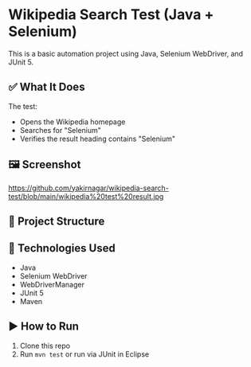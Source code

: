 # Wikipedia Search Test (Java + Selenium)

This is a basic automation project using Java, Selenium WebDriver, and JUnit 5.

## ✅ What It Does

The test:
- Opens the Wikipedia homepage
- Searches for "Selenium"
- Verifies the result heading contains "Selenium"

## 🖼️ Screenshot

https://github.com/yakirnagar/wikipedia-search-test/blob/main/wikipedia%20test%20result.jpg

## 📁 Project Structure

## 🔧 Technologies Used
- Java
- Selenium WebDriver
- WebDriverManager
- JUnit 5
- Maven

## ▶️ How to Run
1. Clone this repo
2. Run `mvn test` or run via JUnit in Eclipse

